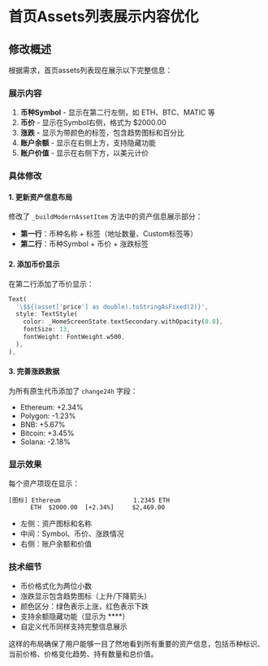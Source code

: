 # 首页Assets列表展示内容优化

## 修改概述

根据需求，首页assets列表现在展示以下完整信息：

### 展示内容

1. **币种Symbol** - 显示在第二行左侧，如 ETH、BTC、MATIC 等
2. **币价** - 显示在Symbol右侧，格式为 $2000.00
3. **涨跌** - 显示为带颜色的标签，包含趋势图标和百分比
4. **账户余额** - 显示在右侧上方，支持隐藏功能
5. **账户价值** - 显示在右侧下方，以美元计价

### 具体修改

#### 1. 更新资产信息布局

修改了 `_buildModernAssetItem` 方法中的资产信息展示部分：

- **第一行**：币种名称 + 标签（地址数量、Custom标签等）
- **第二行**：币种Symbol + 币价 + 涨跌标签

#### 2. 添加币价显示

在第二行添加了币价显示：
```dart
Text(
  '\$${(asset['price'] as double).toStringAsFixed(2)}',
  style: TextStyle(
    color: _HomeScreenState.textSecondary.withOpacity(0.8),
    fontSize: 13,
    fontWeight: FontWeight.w500,
  ),
),
```

#### 3. 完善涨跌数据

为所有原生代币添加了 `change24h` 字段：
- Ethereum: +2.34%
- Polygon: -1.23%
- BNB: +5.67%
- Bitcoin: +3.45%
- Solana: -2.18%

### 显示效果

每个资产项现在显示：

```
[图标] Ethereum                    1.2345 ETH
      ETH  $2000.00  [+2.34%]     $2,469.00
```

- 左侧：资产图标和名称
- 中间：Symbol、币价、涨跌情况
- 右侧：账户余额和价值

### 技术细节

- 币价格式化为两位小数
- 涨跌显示包含趋势图标（上升/下降箭头）
- 颜色区分：绿色表示上涨，红色表示下跌
- 支持余额隐藏功能（显示为 ****）
- 自定义代币同样支持完整信息展示

这样的布局确保了用户能够一目了然地看到所有重要的资产信息，包括币种标识、当前价格、价格变化趋势、持有数量和总价值。